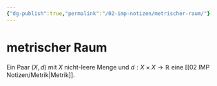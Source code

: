 ```yaml
---
{"dg-publish":true,"permalink":"/02-imp-notizen/metrischer-raum/"}
---
```


# metrischer Raum
Ein Paar $(X,d)$ mit $X$ nicht-leere Menge und $d: X\times X \to \mathbb{R}$ eine [[02 IMP Notizen/Metrik|Metrik]]. 